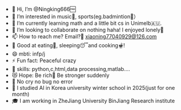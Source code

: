 - 👋 Hi, I’m @Ningking666🆓
- 👀 I’m interested in music🎸, sports(eg.badmintion🏸）
- 🌱 I’m currently learning math and a little bit cs in Unimelb🇦🇺.
- 💞️ I’m looking to collaborate on nothing haha! I enjoyed lonely💙
- 📫 How to reach me? Email?📳 xiaoning77040929@126.com
- 💪 Good at eating🍛, sleeping😴and cooking🫕!
- 😄 mbti: infp/j
- ⚡ Fun fact: Peaceful crazy
- 🧠 skills: python,c,html,data processing,matlab....
- 😻 Hope: Be rich🤑 Be stronger suddenly
- 👿 No cry no bug no error
- 🏫 I studied AI in Korea university winter school in 2025(just for one month)
- 🎓 I am working in ZheJiang University BinJiang Research institute
